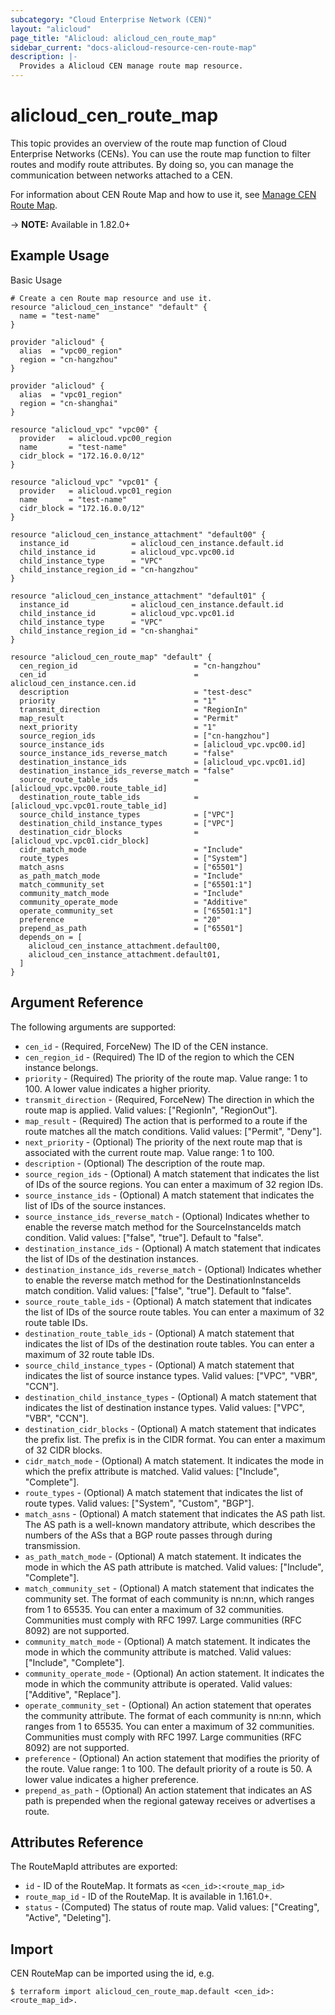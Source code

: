 ```yaml
---
subcategory: "Cloud Enterprise Network (CEN)"
layout: "alicloud"
page_title: "Alicloud: alicloud_cen_route_map"
sidebar_current: "docs-alicloud-resource-cen-route-map"
description: |-
  Provides a Alicloud CEN manage route map resource.
---
```


# alicloud\_cen_route_map

This topic provides an overview of the route map function of Cloud Enterprise Networks (CENs).
You can use the route map function to filter routes and modify route attributes.
By doing so, you can manage the communication between networks attached to a CEN. 

For information about CEN Route Map and how to use it, see [Manage CEN Route Map](https://www.alibabacloud.com/help/doc-detail/124157.htm).

-> **NOTE:** Available in 1.82.0+

## Example Usage

Basic Usage

```
# Create a cen Route map resource and use it.
resource "alicloud_cen_instance" "default" {
  name = "test-name"
}

provider "alicloud" {
  alias  = "vpc00_region"
  region = "cn-hangzhou"
}

provider "alicloud" {
  alias  = "vpc01_region"
  region = "cn-shanghai"
}

resource "alicloud_vpc" "vpc00" {
  provider   = alicloud.vpc00_region
  name       = "test-name"
  cidr_block = "172.16.0.0/12"
}

resource "alicloud_vpc" "vpc01" {
  provider   = alicloud.vpc01_region
  name       = "test-name"
  cidr_block = "172.16.0.0/12"
}

resource "alicloud_cen_instance_attachment" "default00" {
  instance_id              = alicloud_cen_instance.default.id
  child_instance_id        = alicloud_vpc.vpc00.id
  child_instance_type      = "VPC"
  child_instance_region_id = "cn-hangzhou"
}

resource "alicloud_cen_instance_attachment" "default01" {
  instance_id              = alicloud_cen_instance.default.id
  child_instance_id        = alicloud_vpc.vpc01.id
  child_instance_type      = "VPC"
  child_instance_region_id = "cn-shanghai"
}

resource "alicloud_cen_route_map" "default" {
  cen_region_id                          = "cn-hangzhou"
  cen_id                                 = alicloud_cen_instance.cen.id
  description                            = "test-desc"
  priority                               = "1"
  transmit_direction                     = "RegionIn"
  map_result                             = "Permit"
  next_priority                          = "1"
  source_region_ids                      = ["cn-hangzhou"]
  source_instance_ids                    = [alicloud_vpc.vpc00.id]
  source_instance_ids_reverse_match      = "false"
  destination_instance_ids               = [alicloud_vpc.vpc01.id]
  destination_instance_ids_reverse_match = "false"
  source_route_table_ids                 = [alicloud_vpc.vpc00.route_table_id]
  destination_route_table_ids            = [alicloud_vpc.vpc01.route_table_id]
  source_child_instance_types            = ["VPC"]
  destination_child_instance_types       = ["VPC"]
  destination_cidr_blocks                = [alicloud_vpc.vpc01.cidr_block]
  cidr_match_mode                        = "Include"
  route_types                            = ["System"]
  match_asns                             = ["65501"]
  as_path_match_mode                     = "Include"
  match_community_set                    = ["65501:1"]
  community_match_mode                   = "Include"
  community_operate_mode                 = "Additive"
  operate_community_set                  = ["65501:1"]
  preference                             = "20"
  prepend_as_path                        = ["65501"]
  depends_on = [
    alicloud_cen_instance_attachment.default00,
    alicloud_cen_instance_attachment.default01,
  ]
}
```
## Argument Reference

The following arguments are supported:

* `cen_id` - (Required, ForceNew) The ID of the CEN instance.
* `cen_region_id` - (Required) The ID of the region to which the CEN instance belongs.
* `priority` - (Required) The priority of the route map. Value range: 1 to 100. A lower value indicates a higher priority.
* `transmit_direction` - (Required, ForceNew) The direction in which the route map is applied. Valid values: ["RegionIn", "RegionOut"].
* `map_result` - (Required) The action that is performed to a route if the route matches all the match conditions. Valid values: ["Permit", "Deny"].
* `next_priority` - (Optional) The priority of the next route map that is associated with the current route map. Value range: 1 to 100.
* `description` - (Optional) The description of the route map.
* `source_region_ids` - (Optional) A match statement that indicates the list of IDs of the source regions. You can enter a maximum of 32 region IDs.
* `source_instance_ids` - (Optional) A match statement that indicates the list of IDs of the source instances. 
* `source_instance_ids_reverse_match` - (Optional) Indicates whether to enable the reverse match method for the SourceInstanceIds match condition. Valid values: ["false", "true"]. Default to "false".
* `destination_instance_ids` - (Optional) A match statement that indicates the list of IDs of the destination instances.
* `destination_instance_ids_reverse_match` - (Optional) Indicates whether to enable the reverse match method for the DestinationInstanceIds match condition. Valid values: ["false", "true"]. Default to "false".
* `source_route_table_ids` - (Optional) A match statement that indicates the list of IDs of the source route tables. You can enter a maximum of 32 route table IDs. 
* `destination_route_table_ids` - (Optional) A match statement that indicates the list of IDs of the destination route tables. You can enter a maximum of 32 route table IDs. 
* `source_child_instance_types` - (Optional) A match statement that indicates the list of source instance types. Valid values: ["VPC", "VBR", "CCN"].
* `destination_child_instance_types` - (Optional) A match statement that indicates the list of destination instance types. Valid values: ["VPC", "VBR", "CCN"].
* `destination_cidr_blocks` - (Optional) A match statement that indicates the prefix list. The prefix is in the CIDR format. You can enter a maximum of 32 CIDR blocks. 
* `cidr_match_mode` - (Optional) A match statement. It indicates the mode in which the prefix attribute is matched. Valid values: ["Include", "Complete"].
* `route_types` - (Optional) A match statement that indicates the list of route types. Valid values: ["System", "Custom", "BGP"].
* `match_asns` - (Optional) A match statement that indicates the AS path list. The AS path is a well-known mandatory attribute, which describes the numbers of the ASs that a BGP route passes through during transmission. 
* `as_path_match_mode` - (Optional) A match statement. It indicates the mode in which the AS path attribute is matched. Valid values: ["Include", "Complete"].
* `match_community_set` - (Optional) A match statement that indicates the community set. The format of each community is nn:nn, which ranges from 1 to 65535. You can enter a maximum of 32 communities. Communities must comply with RFC 1997. Large communities (RFC 8092) are not supported. 
* `community_match_mode` - (Optional) A match statement. It indicates the mode in which the community attribute is matched. Valid values: ["Include", "Complete"].
* `community_operate_mode` - (Optional) An action statement. It indicates the mode in which the community attribute is operated. Valid values: ["Additive", "Replace"].
* `operate_community_set` - (Optional) An action statement that operates the community attribute. The format of each community is nn:nn, which ranges from 1 to 65535. You can enter a maximum of 32 communities. Communities must comply with RFC 1997. Large communities (RFC 8092) are not supported. 
* `preference` - (Optional) An action statement that modifies the priority of the route. Value range: 1 to 100. The default priority of a route is 50. A lower value indicates a higher preference. 
* `prepend_as_path` - (Optional) An action statement that indicates an AS path is prepended when the regional gateway receives or advertises a route.

## Attributes Reference

The RouteMapId attributes are exported:

* `id` - ID of the RouteMap. It formats as `<cen_id>:<route_map_id>`
* `route_map_id` - ID of the RouteMap. It is available in 1.161.0+.
* `status` - (Computed) The status of route map. Valid values: ["Creating", "Active", "Deleting"].

## Import

CEN RouteMap can be imported using the id, e.g.

```
$ terraform import alicloud_cen_route_map.default <cen_id>:<route_map_id>.
```

